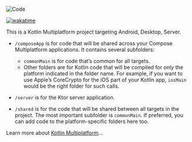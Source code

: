 ![Code](https://tokei.rs/b1/github/aiyu-ayaan/ExpenseSync?category=code)

[![wakatime](https://wakatime.com/badge/user/3a4240f0-6bea-4626-be2a-1129790e4336/project/797d9aa9-4aad-430c-96d4-010b2de71c89.svg)](https://wakatime.com/badge/user/3a4240f0-6bea-4626-be2a-1129790e4336/project/797d9aa9-4aad-430c-96d4-010b2de71c89)

This is a Kotlin Multiplatform project targeting Android, Desktop, Server.

* `/composeApp` is for code that will be shared across your Compose Multiplatform applications.
  It contains several subfolders:
  - `commonMain` is for code that’s common for all targets.
  - Other folders are for Kotlin code that will be compiled for only the platform indicated in the folder name.
    For example, if you want to use Apple’s CoreCrypto for the iOS part of your Kotlin app,
    `iosMain` would be the right folder for such calls.

* `/server` is for the Ktor server application.

* `/shared` is for the code that will be shared between all targets in the project.
  The most important subfolder is `commonMain`. If preferred, you can add code to the platform-specific folders here too.


Learn more about [Kotlin Multiplatform](https://www.jetbrains.com/help/kotlin-multiplatform-dev/get-started.html)…
